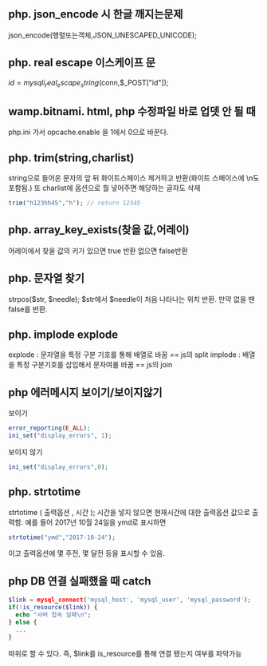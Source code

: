 ## php. json_encode 시 한글 깨지는문제
json_encode(행렬또는객체,JSON_UNESCAPED_UNICODE);

## php. real escape 이스케이프 문
$id = mysqli_real_escape_string($conn,$_POST["id"]);

## wamp.bitnami. html, php 수정파일 바로 업뎃 안 될 때
php.ini 가서 opcache.enable 을 1에서 0으로 바꾼다.

## php. trim(string,charlist)
string으로 들어온 문자의 앞 뒤 화이트스페이스 제거하고 반환(화이트 스페이스에 \n도 포함됨.)
또 charlist에 옵션으로 뭘 넣어주면 해당하는 글자도 삭제
```php
trim("h123hh45","h"); // return 12345
```

## php. array_key_exists(찾을 값,어레이)
어레이에서 찾을 값의 키가 있으면 true 반환 없으면 false반환

## php. 문자열 찾기
strpos($str, $needle);
$str에서 $needle이 처음 나타나는 위치 반환.
만약 없을 땐 false를 반환.

## php. implode explode
explode : 문자열을 특정 구분 기호를 통해 배열로 바꿈 == js의 split
implode : 배열을 특정 구분기호를 삽입해서 문자여롤 바꿈 == js의 join

## php 에러메시지 보이기/보이지않기
보이기
```php
error_reporting(E_ALL);
ini_set("display_errors", 1);
```
보이지 않기
```php
ini_set("display_errors",0);
```
## php. strtotime
strtotime ( 출력옵션 , 시간 );
시간을 넣지 않으면 현재시간에 대한 출력옵션 값으로 출력함.
예를 들어 2017년 10월 24일을 ymd로 표시하면
```php
strtotime("ymd","2017-10-24");
```
이고 출력옵션에 몇 주전, 몇 달전 등을 표시할 수 있음.

## php DB 연결 실패했을 때 catch
```php
$link = mysql_connect('mysql_host', 'mysql_user', 'mysql_password');
if(!is_resource($link)) {
  echo "서버 접속 실패\n";
} else {
  ...
}
```
따위로 할 수 있다. 즉, $link를 is_resource를 통해 연결 됐는지 여부를 파악가능
